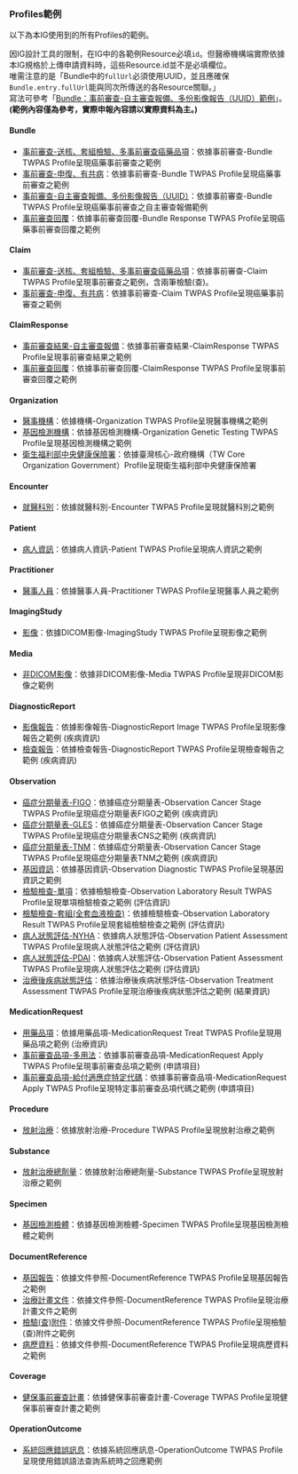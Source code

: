 ### Profiles範例
以下為本IG使用到的所有Profiles的範例。
<div class="bg-danger">
因IG設計工具的限制，在IG中的各範例Resource必填<code>id</code>。但醫療機構端實際依據本IG規格於上傳申請資料時，這些Resource.id並不是必填欄位。   <br/> 
唯需注意的是「Bundle中的<code>fullUrl</code>必須使用UUID，並且應確保<code>Bundle.entry.fullUrl</code>能與同次所傳送的各Resource關聯。」    <br/>
寫法可參考「<a href="Bundle-bun-uuid-example.html">Bundle：事前審查-自主審查報備、多份影像報告（UUID）範例</a>」。  <br/>
<b>(範例內容僅為參考，實際申報內容請以實際資料為主。)</b>
</div>

#### Bundle
- [事前審查-送核、套組檢驗、多事前審查癌藥品項](Bundle-bun-1.html)：依據事前審查-Bundle TWPAS Profile呈現癌藥事前審查之範例
- [事前審查-申復、有共病](Bundle-bun-3.html)：依據事前審查-Bundle TWPAS Profile呈現癌藥事前審查之範例
- [<span class="bg-success">事前審查-自主審查報備、多份影像報告（UUID）</span>](Bundle-bun-uuid-example.html)：依據事前審查-Bundle TWPAS Profile呈現癌藥事前審查之自主審查報備範例
- [事前審查回覆](Bundle-bun-response.html)：依據事前審查回覆-Bundle Response TWPAS Profile呈現癌藥事前審查回覆之範例

#### Claim
- [事前審查-送核、套組檢驗、多事前審查癌藥品項](Claim-cla-1.html)：依據事前審查-Claim TWPAS Profile呈現事前審查之範例，含兩筆檢驗(查)。
- [事前審查-申復、有共病](Claim-cla-3.html)：依據事前審查-Claim TWPAS Profile呈現癌藥事前審查之範例

#### ClaimResponse
- [事前審查結果-自主審查報備](ClaimResponse-self-assessment-example.html)：依據事前審查結果-ClaimResponse TWPAS Profile呈現事前審查結果之範例
- [事前審查回覆](ClaimResponse-claim-response-example.html)：依據事前審查回覆-ClaimResponse TWPAS Profile呈現事前審查回覆之範例

#### Organization
- [醫事機構](Organization-org-hosp-example.html)：依據機構-Organization TWPAS Profile呈現醫事機構之範例
- [基因檢測機構](Organization-org-gene-example.html)：依據基因檢測機構-Organization Genetic Testing TWPAS Profile呈現基因檢測機構之範例
- [衛生福利部中央健康保險署](Organization-org-nhi.html)：依據臺灣核心-政府機構（TW Core Organization Government）Profile呈現衛生福利部中央健康保險署

#### Encounter
- [就醫科別](Encounter-enc-min.html)：依據就醫科別-Encounter TWPAS Profile呈現就醫科別之範例

#### Patient
- [病人資訊](Patient-pat-min.html)：依據病人資訊-Patient TWPAS Profile呈現病人資訊之範例

#### Practitioner
- [醫事人員](Practitioner-pra-min.html)：依據醫事人員-Practitioner TWPAS Profile呈現醫事人員之範例

#### ImagingStudy
- [影像](ImagingStudy-imaStu-min.html)：依據DICOM影像-ImagingStudy TWPAS Profile呈現影像之範例

#### Media
- [非DICOM影像](Media-med-min.html)：依據非DICOM影像-Media TWPAS Profile呈現非DICOM影像之範例

#### DiagnosticReport
- [影像報告](DiagnosticReport-diaRep-ima-min.html)：依據影像報告-DiagnosticReport Image TWPAS Profile呈現影像報告之範例 (疾病資訊)
- [檢查報告](DiagnosticReport-diaRep-min.html)：依據檢查報告-DiagnosticReport TWPAS Profile呈現檢查報告之範例 (疾病資訊)

#### Observation
- [癌症分期量表-FIGO](Observation-obs-cancer-figo.html)：依據癌症分期量表-Observation Cancer Stage TWPAS Profile呈現癌症分期量表FIGO之範例 (疾病資訊)
- [癌症分期量表-GLES](Observation-obs-cancer-cns.html)：依據癌症分期量表-Observation Cancer Stage TWPAS Profile呈現癌症分期量表CNS之範例 (疾病資訊)
- [<span class="bg-success">癌症分期量表-TNM</span>](Observation-obs-cancer-tnm.html)：依據癌症分期量表-Observation Cancer Stage TWPAS Profile呈現癌症分期量表TNM之範例 (疾病資訊)
- [基因資訊](Observation-obs-diagnostic-min.html)：依據基因資訊-Observation Diagnostic TWPAS Profile呈現基因資訊之範例
- [檢驗檢查-單項](Observation-obs-lab-min.html)：依據檢驗檢查-Observation Laboratory Result TWPAS Profile呈現單項檢驗檢查之範例 (評估資訊)
- [檢驗檢查-套組(全套血液檢查)](Observation-obs-lab-cbc.html)：依據檢驗檢查-Observation Laboratory Result TWPAS Profile呈現套組檢驗檢查之範例 (評估資訊)
- [病人狀態評估-NYHA](Observation-obs-pat-nyha.html)：依據病人狀態評估-Observation Patient Assessment TWPAS Profile呈現病人狀態評估之範例 (評估資訊)
- [病人狀態評估-PDAI](Observation-obs-pat-pdai.html)：依據病人狀態評估-Observation Patient Assessment TWPAS Profile呈現病人狀態評估之範例 (評估資訊)
- [治療後疾病狀態評估](Observation-obs-tx-min.html)：依據治療後疾病狀態評估-Observation Treatment Assessment TWPAS Profile呈現治療後疾病狀態評估之範例 (結果資訊)

#### MedicationRequest
- [用藥品項](MedicationRequest-medReq-treat.html)：依據用藥品項-MedicationRequest Treat TWPAS Profile呈現用藥品項之範例 (治療資訊)
- [事前審查品項-多用法](MedicationRequest-medReq-apply.html)：依據事前審查品項-MedicationRequest Apply TWPAS Profile呈現事前審查品項之範例 (申請項目)
- [事前審查品項-給付適應症特定代碼](MedicationRequest-medReq-apply-2.html)：依據事前審查品項-MedicationRequest Apply TWPAS Profile呈現特定事前審查品項代碼之範例 (申請項目)
 
#### Procedure
- [放射治療](Procedure-pro-min.html)：依據放射治療-Procedure TWPAS Profile呈現放射治療之範例

#### Substance
- [放射治療總劑量](Substance-sub-min.html)：依據放射治療總劑量-Substance TWPAS Profile呈現放射治療之範例

#### Specimen
- [基因檢測檢體](Specimen-spe-min.html)：依據基因檢測檢體-Specimen TWPAS Profile呈現基因檢測檢體之範例

#### DocumentReference
- [基因報告](DocumentReference-doc-gene-min.html)：依據文件參照-DocumentReference TWPAS Profile呈現基因報告之範例
- [治療計畫文件](DocumentReference-doc-careplan-min.html)：依據文件參照-DocumentReference TWPAS Profile呈現治療計畫文件之範例
- [檢驗(查)附件](DocumentReference-doc-test-min.html)：依據文件參照-DocumentReference TWPAS Profile呈現檢驗(查)附件之範例
- [病歷資料](DocumentReference-doc-medicalRecord-min.html)：依據文件參照-DocumentReference TWPAS Profile呈現病歷資料之範例

#### Coverage
- [健保事前審查計畫](Coverage-cov-min.html)：依據健保事前審查計畫-Coverage TWPAS Profile呈現健保事前審查計畫之範例

#### OperationOutcome
- [系統回應錯誤訊息](OperationOutcome-error-example.html)：依據系統回應訊息-OperationOutcome TWPAS Profile呈現使用錯誤語法查詢系統時之回應範例